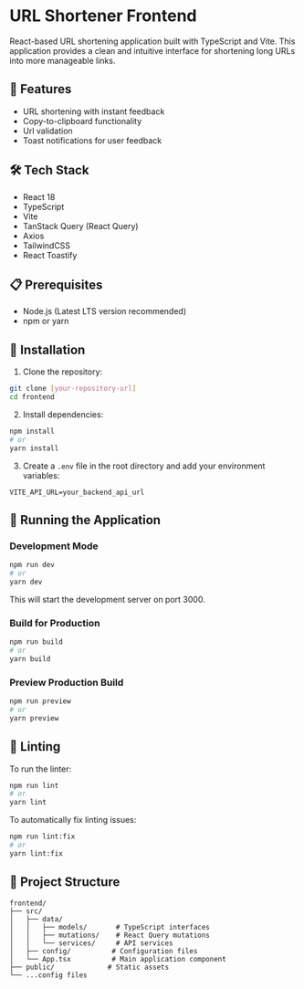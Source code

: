 # URL Shortener Frontend

 React-based URL shortening application built with TypeScript and Vite. This application provides a clean and intuitive interface for shortening long URLs into more manageable links.

## 🚀 Features

- URL shortening with instant feedback
- Copy-to-clipboard functionality
- Url validation
- Toast notifications for user feedback

## 🛠️ Tech Stack

- React 18
- TypeScript
- Vite
- TanStack Query (React Query)
- Axios
- TailwindCSS
- React Toastify

## 📋 Prerequisites

- Node.js (Latest LTS version recommended)
- npm or yarn

## 🔧 Installation

1. Clone the repository:
```bash
git clone [your-repository-url]
cd frontend
```

2. Install dependencies:
```bash
npm install
# or
yarn install
```

3. Create a `.env` file in the root directory and add your environment variables:
```env
VITE_API_URL=your_backend_api_url
```

## 🚀 Running the Application

### Development Mode
```bash
npm run dev
# or
yarn dev
```
This will start the development server on port 3000.

### Build for Production
```bash
npm run build
# or
yarn build
```

### Preview Production Build
```bash
npm run preview
# or
yarn preview
```

## 🧪 Linting

To run the linter:
```bash
npm run lint
# or
yarn lint
```

To automatically fix linting issues:
```bash
npm run lint:fix
# or
yarn lint:fix
```

## 🔗 Project Structure

```
frontend/
├── src/
│   ├── data/
│   │   ├── models/       # TypeScript interfaces
│   │   ├── mutations/    # React Query mutations
│   │   └── services/     # API services
│   ├── config/          # Configuration files
│   └── App.tsx          # Main application component
├── public/             # Static assets
└── ...config files
```


